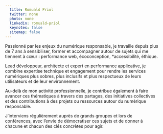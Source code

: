 ```yaml
---
  title: Romuald Priol
  twitter: none
  photo: none
  linkedin: romuald-priol
  keynotes: false
  sitemap: false
---
```

Passionné par les enjeux du numérique responsable, je travaille depuis plus de 7 ans à sensibiliser, former et accompagner autour de sujets qui me tiennent à cœur : performance web, écoconception, *accessibilité,
éthique.

Lead développeur, architecte et expert en performance applicative, je combine expertise technique et engagement pour rendre les services numériques plus sobres, plus inclusifs et plus respectueux de leurs utilisateurs et de leur environnement.

Au-delà de mon activité professionnelle, je contribue également à faire avancer ces thématiques à travers des partages, des initiatives collectives et des contributions à des projets ou ressources autour du numérique responsable.

J’interviens régulièrement auprès de grands groupes et lors de conférences, avec l’envie de démocratiser ces sujets et de donner à chacune et chacun des clés concrètes pour agir.
